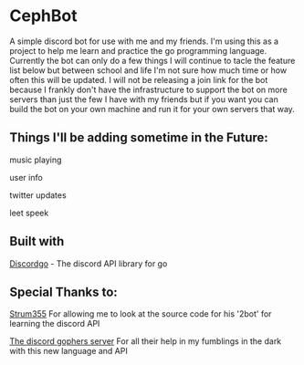 # CephBot
  
  A simple discord bot for use with me and my friends. I'm using this as a project to help me learn and practice the go programming language. Currently the bot can only do a few things I will continue to tacle the feature list below but between school and life I'm not sure how much time or how often this will be updated. I will not be releasing a join link for the bot because I frankly don't have the infrastructure to support the bot on more servers than just the few I have with my friends but if you want you can build the bot on your own machine and run it for your own servers that way.

## Things I'll be adding sometime in the Future:

  music playing

  user info

  twitter updates

  leet speek
  
## Built with
  
  [Discordgo](https://github.com/bwmarrin/discordgo) - The discord API library for go
  
## Special Thanks to:

  [Strum355](https://github.com/Strum355/2Bot-Discord-Bot) For allowing me to look at the source code for his '2bot' for learning the discord API
  
  [The discord gophers server](https://discord.gg/5uKc5Tx) For all their help in my fumblings in the dark with this new language and API
  
